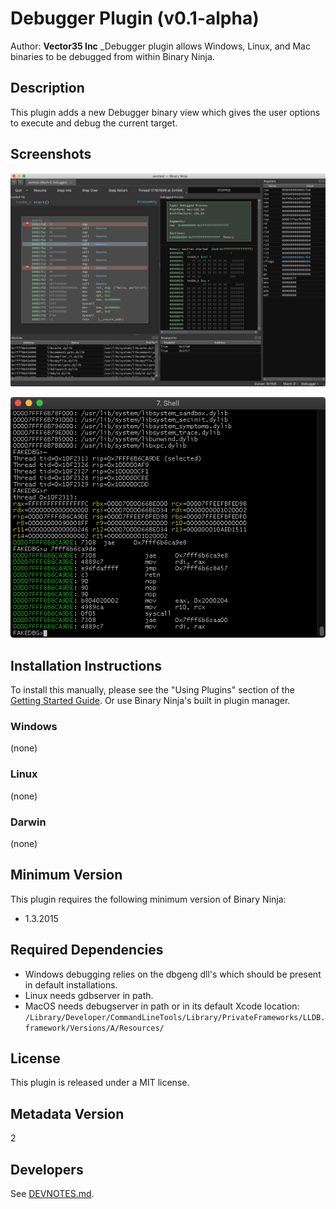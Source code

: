 # Debugger Plugin (v0.1-alpha)

Author: **Vector35 Inc**
_Debugger plugin allows Windows, Linux, and Mac binaries to be debugged from within Binary Ninja.

## Description

This plugin adds a new Debugger binary view which gives the user options to execute and debug the current target.

## Screenshots

![](./media/gui.png)

![](./media/cli.png)

## Installation Instructions

To install this manually, please see the "Using Plugins" section of the [Getting Started Guide](https://docs.binary.ninja/getting-started.html#using-plugins). Or use Binary Ninja's built in plugin manager.

### Windows

(none)

### Linux

(none)

### Darwin

(none)

## Minimum Version

This plugin requires the following minimum version of Binary Ninja:

* 1.3.2015

## Required Dependencies

* Windows debugging relies on the dbgeng dll's which should be present in default installations.
* Linux needs gdbserver in path.
* MacOS needs debugserver in path or in its default Xcode location: `/Library/Developer/CommandLineTools/Library/PrivateFrameworks/LLDB.framework/Versions/A/Resources/`

## License

This plugin is released under a MIT license.

## Metadata Version

2

## Developers

See [DEVNOTES.md](./DEVNOTES.md).
